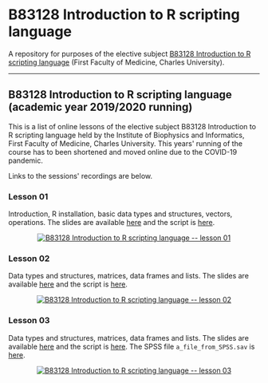 # B83128 Introduction to R scripting language

A repository for purposes of the elective subject [B83128 Introduction to R scripting language](https://ubi.lf1.cuni.cz/en/introduction-to-r) (First Faculty of Medicine, Charles University).

---

## B83128 Introduction to R scripting language (academic year 2019/2020 running)

This is a list of online lessons of the elective subject B83128 Introduction to R scripting language held by the Institute of Biophysics and Informatics, First Faculty of Medicine, Charles University. This years' running of the course has to been shortened and moved online due to the COVID-19 pandemic.

Links to the sessions' recordings are below.


### Lesson 01

Introduction, R installation, basic data types and structures, vectors, operations. The slides are available [here](https://github.com/LStepanek/B83128_Introduction_to_R_scripting_language/blob/master/academic_year_2019_2020_shortened_online_version_of_the_course/_01_lesson_.pdf) and the script is [here](https://github.com/LStepanek/B83128_Introduction_to_R_scripting_language/blob/master/academic_year_2019_2020_shortened_online_version_of_the_course/_01_script_.R).

<p align = "center">
  <a href = "https://youtu.be/iPqUM4Vy-Uk" target = "_blank">
    <img src = "https://img.youtube.com/vi/iPqUM4Vy-Uk/hqdefault.jpg" alt = "B83128 Introduction to R scripting language -- lesson 01">
  </a> 
</p>


### Lesson 02

Data types and structures, matrices, data frames and lists. The slides are available [here](https://github.com/LStepanek/B83128_Introduction_to_R_scripting_language/blob/master/academic_year_2019_2020_shortened_online_version_of_the_course/_02_lesson_.pdf) and the script is [here](https://github.com/LStepanek/B83128_Introduction_to_R_scripting_language/blob/master/academic_year_2019_2020_shortened_online_version_of_the_course/_02_script_.R).

<p align = "center">
  <a href = "https://youtu.be/MdEyjJNtZEc" target = "_blank">
    <img src = "https://img.youtube.com/vi/MdEyjJNtZEc/hqdefault.jpg" alt = "B83128 Introduction to R scripting language -- lesson 02">
  </a> 
</p>


### Lesson 03

Data types and structures, matrices, data frames and lists. The slides are available [here](https://github.com/LStepanek/B83128_Introduction_to_R_scripting_language/blob/master/academic_year_2019_2020_shortened_online_version_of_the_course/_03_lesson_.pdf) and the script is [here](https://github.com/LStepanek/B83128_Introduction_to_R_scripting_language/blob/master/academic_year_2019_2020_shortened_online_version_of_the_course/_03_script_.R). The SPSS file `a_file_from_SPSS.sav` is [here](https://github.com/LStepanek/B83128_Introduction_to_R_scripting_language/blob/master/academic_year_2019_2020_shortened_online_version_of_the_course/a_file_from_SPSS.sav).

<p align = "center">
  <a href = "https://youtu.be/MdEyjJNtZEc" target = "_blank">
    <img src = "https://img.youtube.com/vi/MdEyjJNtZEc/hqdefault.jpg" alt = "B83128 Introduction to R scripting language -- lesson 03">
  </a> 
</p>


